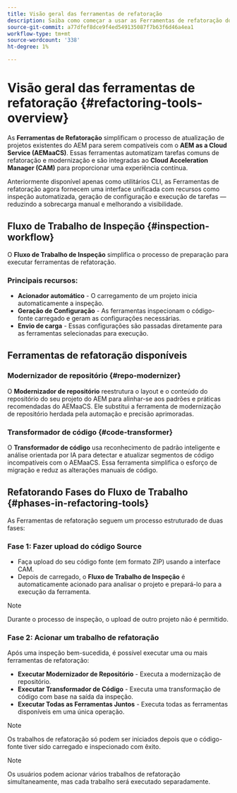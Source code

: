 ```yaml
---
title: Visão geral das ferramentas de refatoração
description: Saiba como começar a usar as Ferramentas de refatoração do AEM
source-git-commit: a77dfef8dce9f4ed549135087f7b63f6d46a4ea1
workflow-type: tm+mt
source-wordcount: '338'
ht-degree: 1%

---
```



<!-- Alexandru: temporarily commeting this out, since it breaks validation

>[!CONTEXTUALHELP]
>id="aemcloud_rs_overview"
>title="Overview"
>abstract="Refactoring Tools is a solution developed by Adobe to help refactor existing AEM projects for compatibility with AEM as a Cloud Service. The tools are executed via Cloud Acceleration Manager (CAM) and automate key modernization tasks."
>additional-url="https://experienceleague.adobe.com/docs/experience-manager-cloud-service/content/migration-journey/cloud-migration/content-transfer-tool/guidelines-best-practices-content-transfer-tool.html?lang=pt-BR" text="Guidelines and Best Practices"

-->

# Visão geral das ferramentas de refatoração {#refactoring-tools-overview}

As **Ferramentas de Refatoração** simplificam o processo de atualização de projetos existentes do AEM para serem compatíveis com o **AEM as a Cloud Service (AEMaaCS)**. Essas ferramentas automatizam tarefas comuns de refatoração e modernização e são integradas ao **Cloud Acceleration Manager (CAM)** para proporcionar uma experiência contínua.

Anteriormente disponível apenas como utilitários CLI, as Ferramentas de refatoração agora fornecem uma interface unificada com recursos como inspeção automatizada, geração de configuração e execução de tarefas — reduzindo a sobrecarga manual e melhorando a visibilidade.

## Fluxo de Trabalho de Inspeção {#inspection-workflow}

O **Fluxo de Trabalho de Inspeção** simplifica o processo de preparação para executar ferramentas de refatoração.

### Principais recursos:

* **Acionador automático** - O carregamento de um projeto inicia automaticamente a inspeção.
* **Geração de Configuração** - As ferramentas inspecionam o código-fonte carregado e geram as configurações necessárias.
* **Envio de carga** - Essas configurações são passadas diretamente para as ferramentas selecionadas para execução.

## Ferramentas de refatoração disponíveis

### Modernizador de repositório {#repo-modernizer}

O **Modernizador de repositório** reestrutura o layout e o conteúdo do repositório do seu projeto do AEM para alinhar-se aos padrões e práticas recomendadas do AEMaaCS. Ele substitui a ferramenta de modernização de repositório herdada pela automação e precisão aprimoradas.

### Transformador de código {#code-transformer}

O **Transformador de código** usa reconhecimento de padrão inteligente e análise orientada por IA para detectar e atualizar segmentos de código incompatíveis com o AEMaaCS. Essa ferramenta simplifica o esforço de migração e reduz as alterações manuais de código.

## Refatorando Fases do Fluxo de Trabalho {#phases-in-refactoring-tools}

As Ferramentas de refatoração seguem um processo estruturado de duas fases:

### Fase 1: Fazer upload do código Source

* Faça upload do seu código fonte (em formato ZIP) usando a interface CAM.
* Depois de carregado, o **Fluxo de Trabalho de Inspeção** é automaticamente acionado para analisar o projeto e prepará-lo para a execução da ferramenta.

>[!NOTE]
>Durante o processo de inspeção, o upload de outro projeto não é permitido.

### Fase 2: Acionar um trabalho de refatoração

Após uma inspeção bem-sucedida, é possível executar uma ou mais ferramentas de refatoração:

* **Executar Modernizador de Repositório** - Executa a modernização de repositório.
* **Executar Transformador de Código** - Executa uma transformação de código com base na saída da inspeção.
* **Executar Todas as Ferramentas Juntos** - Executa todas as ferramentas disponíveis em uma única operação.

>[!NOTE]
>Os trabalhos de refatoração só podem ser iniciados depois que o código-fonte tiver sido carregado e inspecionado com êxito.

>[!NOTE]
>Os usuários podem acionar vários trabalhos de refatoração simultaneamente, mas cada trabalho será executado separadamente.
